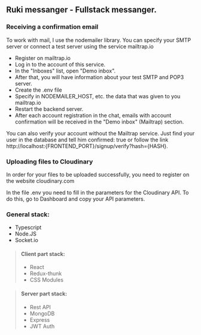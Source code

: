 ## Ruki messanger - Fullstack messanger. 

### Receiving a confirmation email
To work with mail, I use the nodemailer library. You can specify your SMTP server or connect a test server using the service mailtrap.io

- Register on mailtrap.io
- Log in to the account of this service.
- In the "Inboxes" list, open "Demo inbox".
- After that, you will have information about your test SMTP and POP3 server.
- Create the .env file
- Specify in NODEMAILER_HOST, etc. the data that was given to you mailtrap.io
- Restart the backend server.
- After each account registration in the chat, emails with account confirmation will be received in the "Demo inbox" (Mailtrap) section.

You can also verify your account without the Mailtrap service. Just find your user in the database and tell him confirmed: true or follow the link http://localhost:{FRONTEND_PORT}/signup/verify?hash={HASH}.

### Uploading files to Cloudinary
In order for your files to be uploaded successfully, you need to register on the website cloudinary.com

In the file .env you need to fill in the parameters for the Cloudinary API. To do this, go to Dashboard and copy your API parameters.

### General stack:
- Typescript
- Node.JS
- Socket.io

> #### Client part stack:
> - React
> - Redux-thunk
> - CSS Modules

> #### Server part stack:
> - Rest API
> - MongoDB
> - Express
> - JWT Auth